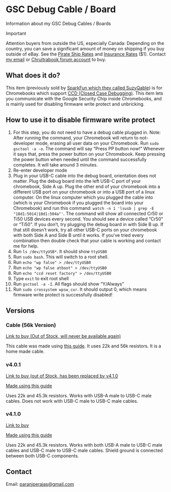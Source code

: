 # GSC Debug Cable / Board
Information about my GSC Debug Cables / Boards


> [!IMPORTANT]  
> Attention buyers from outside the US, especially Canada: Depending on the country, you can save a significant amount of money on shipping if you buy outside of eBay. See the [Pirate Ship Rates](https://www.pirateship.com/simple-export-rate) and [Insurance Rates](https://support.pirateship.com/en/articles/1068431-does-pirate-ship-offer-insurance#h_7256b8b35d) ($1). Contact [my email](mailto:paranjperajas@gmail.com) or [Chrultrabook forum account](https://forum.chrultrabook.com/u/chocolateloverraj/activity) to buy.

## What does it do?
This item (previously sold by [SparkFun which they called SuzyQable](https://web.archive.org/web/20231028183709/https://www.sparkfun.com/products/retired/14746)) is for Chromebooks which support [CCD (Closed Case Debugging)](https://web.archive.org/web/20231028184033/https://chromium.googlesource.com/chromiumos/third_party/hdctools/+/HEAD/docs/ccd.md). This item lets you communicate with the Google Security Chip inside Chromebooks, and is mainly used for disabling firmware write protect and unbricking.

## How to use it to disable firmware write protect
1. For this step, you do not need to have a debug cable plugged in. Note: After running the command, your Chromebook will return to not-developer mode, erasing all user data on your Chromebook. Run `sudo gsctool -a -o`. The command will say “Press PP button now!” Whenever it says that, press the power button on your Chromebook. Keep pressing the power button when needed until the command successfully completes. It will take around 3 minutes.
2. Re-enter developer mode
3. Plug in your USB-C cable into the debug board, orientation does not matter. Plug the debug board into the left USB-C port of your chromebook, Side A up. Plug the other end of your chromebook into a different USB port on your chromebook or into a USB port of a linux computer. On the linux computer which you plugged the cable into (which is your Chromebook if you plugged the board into your Chromebook) and run this command: `watch -n 1 'lsusb | grep -E "18d1:5014|18d1:504a"'`. The command will show all connected Cr50 or Ti50 USB devices every second. You should see a device called “Cr50” or “Ti50”. If you don’t, try plugging the debug board in with Side B up. If that still doesn’t work, try all other USB-C ports on your chromebook with both Side A and Side B until it works. If you’ve tried every combination then double check that your cable is working and contact me for help.
4. Run `ls /dev/ttyUSB*`. It should show `ttyUSB0`
5. Run `sudo bash`. This will switch to a root shell.
6. Run `echo "wp false" > /dev/ttyUSB0`
7. Run `echo "wp false atboot" > /dev/ttyUSB0`
8. Run `echo "ccd reset factory" > /dev/ttyUSB0` 
9. Type `exit` to exit root shell
10. Run `gsctool -a -I`. All flags should show “Y/Always”
11. Run `sudo crossystem wpsw_cur`. It should output 0, which means firmware write protect is successfully disabled!

## Versions
### Cable (56k Version)
[Link to buy (Out of Stock, will never be available again)](https://www.ebay.com/itm/334996831342)

This cable was made using [this guide](https://web.archive.org/web/20231028184553/https://chromium.googlesource.com/chromiumos/third_party/hdctools/+/474419984dd023a4c8a51381991b3a8c7a20772c/docs/ccd.md#SuzyQ-SuzyQable). It uses 22k and 56k resistors. It is a home made cable.

### v4.0.1
[Link to buy (out of Stock, has been replaced by v4.1.0](https://www.ebay.com/itm/335088802284)

[Made using this guide](https://web.archive.org/web/20231028184033/https://chromium.googlesource.com/chromiumos/third_party/hdctools/+/HEAD/docs/ccd.md#SuzyQ-SuzyQable)

Uses 22k and 45.3k resistors. Works with USB-A male to USB-C male cables. Does not work with USB-C male to USB-C male cables.

### v4.1.0
[Link to buy](https://www.ebay.com/itm/316024978790)

[Made using this guide](https://web.archive.org/web/20231028184033/https://chromium.googlesource.com/chromiumos/third_party/hdctools/+/HEAD/docs/ccd.md#SuzyQ-SuzyQable)

Uses 22k and 45.3k resistors. Works with both USB-A male to USB-C male cables and USB-C male to USB-C male cables. Shield ground is connected between both USB-C components.

## Contact
Email: paranjperajas@gmail.com
